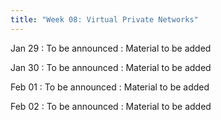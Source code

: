 ```yaml
---
title: "Week 08: Virtual Private Networks"
---
```


Jan 29
: To be announced
  : Material to be added

Jan 30
: To be announced
  : Material to be added

Feb 01
: To be announced
  : Material to be added

Feb 02
: To be announced
  : Material to be added

